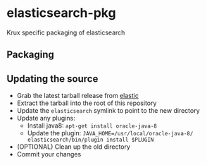 # elasticsearch-pkg
Krux specific packaging of elasticsearch

## Packaging

## Updating the source

* Grab the latest tarball release from [elastic](https://www.elastic.co/downloads/elasticsearch)
* Extract the tarball into the root of this repository
* Update the ```elasticsearch``` symlink to point to the new directory
* Update any plugins:
  * Install java8: ```apt-get install oracle-java-8```
  * Update the plugin: ```JAVA_HOME=/usr/local/oracle-java-8/ elasticsearch/bin/plugin install $PLUGIN```
* (OPTIONAL) Clean up the old directory
* Commit your changes
